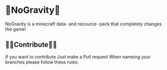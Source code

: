 # 💜NoGravity🔮
NoGravity is a minecraft data- and recource- pack that completely changes the game!


## 👷‍♀️Contribute👷‍♂️
If you want to contribute Just make a Pull request
When nameing your branches please follow these rules:
